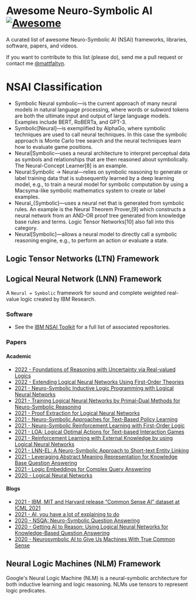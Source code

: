 # Awesome Neuro-Symbolic AI [![Awesome](https://cdn.rawgit.com/sindresorhus/awesome/d7305f38d29fed78fa85652e3a63e154dd8e8829/media/badge.svg)](https://github.com/sindresorhus/awesome)

A curated list of awesome Neuro-Symbolic AI (NSAI) frameworks, libraries, software, papers, and videos.

If you want to contribute to this list (please do), send me a pull request or contact me [@mattfaltyn](https://mattfaltyn.github.io/).

# NSAI Classification

- Symbolic Neural symbolic—is the current approach of many neural models in natural language processing, where words or subword tokens are both the ultimate input and output of large language models. Examples include BERT, RoBERTa, and GPT-3.
- Symbolic[Neural]—is exemplified by AlphaGo, where symbolic techniques are used to call neural techniques. In this case the symbolic approach is Monte Carlo tree search and the neural techniques learn how to evaluate game positions.
- Neural|Symbolic—uses a neural architecture to interpret perceptual data as symbols and relationships that are then reasoned about symbolically. The Neural-Concept Learner[8] is an example.
- Neural:Symbolic → Neural—relies on symbolic reasoning to generate or label training data that is subsequently learned by a deep learning model, e.g., to train a neural model for symbolic computation by using a Macsyma-like symbolic mathematics system to create or label examples.
- Neural_{Symbolic}—uses a neural net that is generated from symbolic rules. An example is the Neural Theorem Prover,[9] which constructs a neural network from an AND-OR proof tree generated from knowledge base rules and terms. Logic Tensor Networks[10] also fall into this category.
- Neural[Symbolic]—allows a neural model to directly call a symbolic reasoning engine, e.g., to perform an action or evaluate a state.

## Logic Tensor Networks (LTN) Framework


## Logical Neural Network (LNN) Framework
A `Neural = Symbolic` framework for sound and complete weighted real-value logic created by IBM Research. 


### Software
- See the [IBM NSAI Toolkit](https://ibm.github.io/neuro-symbolic-ai/toolkit) for a full list of associated repositories. 


### Papers

#### Academic
- [2022 - Foundations of Reasoning with Uncertainty via Real-valued Logics](https://arxiv.org/abs/2008.02429)
- [2022 - Extending Logical Neural Networks Using First-Order Theories](https://arxiv.org/pdf/2207.02978.pdf)
- [2021 - Neuro-Symbolic Inductive Logic Programming with Logical Neural Networks](https://arxiv.org/abs/2112.03324)
- [2021 - Training Logical Neural Networks by Primal–Dual Methods for Neuro-Symbolic Reasoning](https://ieeexplore.ieee.org/document/9415044)
- [2021 - Proof Extraction for Logical Neural Networks](https://openreview.net/forum?id=Xw3kb6UyA31) 
- [2021 - Neuro-Symbolic Approaches for Text-Based Policy Learning](https://aclanthology.org/2021.emnlp-main.245/)
- [2021 - Neuro-Symbolic Reinforcement Learning with First-Order Logic](https://aclanthology.org/2021.emnlp-main.283/)
- [2021 - LOA: Logical Optimal Actions for Text-based Interaction Games](https://aclanthology.org/2021.acl-demo.27/)
- [2021 - Reinforcement Learning with External Knowledge by using Logical Neural Networks](https://arxiv.org/abs/2103.02363)
- [2021 - LNN-EL: A Neuro-Symbolic Approach to Short-text Entity Linking](https://aclanthology.org/2021.acl-long.64/)
- [2021 - Leveraging Abstract Meaning Representation for Knowledge Base Question Answering](https://aclanthology.org/2021.findings-acl.339/)
- [2021 - Logic Embeddings for Complex Query Answering](https://arxiv.org/abs/2103.00418)
- [2020 - Logical Neural Networks](https://arxiv.org/abs/2006.13155)

#### Blogs
- [2021 - IBM, MIT and Harvard release “Common Sense AI” dataset at ICML 2021](https://research.ibm.com/blog/icml-darpa-agent)
- [2021 - AI, you have a lot of explaining to do](https://research.ibm.com/blog/explaining-commonsense-ai)
- [2020 - NSQA: Neuro-Symbolic Question Answering](https://towardsdatascience.com/nsqa-neuro-symbolic-question-answering-6d14d98e88f3)
- [2020 - Getting AI to Reason: Using Logical Neural Networks for Knowledge-Based Question Answering](https://medium.com/swlh/getting-ai-to-reason-using-logical-neural-networks-for-knowledge-based-question-answering-60456654f5fa)
- [2020 - Neurosymbolic AI to Give Us Machines With True Common Sense](https://medium.com/swlh/neurosymbolic-ai-to-give-us-machines-with-true-common-sense-9c133b78ab13)

## Neural Logic Machines (NLM) Framework
Google's Neural Logic Machine (NLM) is a neural-symbolic architecture for both inductive learning and logic reasoning. NLMs use tensors to represent logic predicates. 

